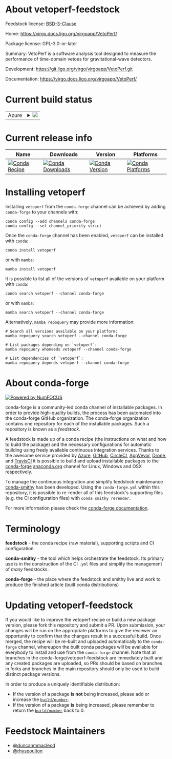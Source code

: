 About vetoperf-feedstock
========================

Feedstock license: [BSD-3-Clause](https://github.com/conda-forge/vetoperf-feedstock/blob/main/LICENSE.txt)

Home: https://virgo.docs.ligo.org/virgoapp/VetoPerf/

Package license: GPL-3.0-or-later

Summary: VetoPerf is a software analysis tool designed to measure the performance of time-domain vetoes for gravitational-wave detectors.

Development: https://git.ligo.org/virgo/virgoapp/VetoPerf.git

Documentation: https://virgo.docs.ligo.org/virgoapp/VetoPerf/

Current build status
====================


<table>
    
  <tr>
    <td>Azure</td>
    <td>
      <details>
        <summary>
          <a href="https://dev.azure.com/conda-forge/feedstock-builds/_build/latest?definitionId=15096&branchName=main">
            <img src="https://dev.azure.com/conda-forge/feedstock-builds/_apis/build/status/vetoperf-feedstock?branchName=main">
          </a>
        </summary>
        <table>
          <thead><tr><th>Variant</th><th>Status</th></tr></thead>
          <tbody><tr>
              <td>linux_64_root_base6.28.10</td>
              <td>
                <a href="https://dev.azure.com/conda-forge/feedstock-builds/_build/latest?definitionId=15096&branchName=main">
                  <img src="https://dev.azure.com/conda-forge/feedstock-builds/_apis/build/status/vetoperf-feedstock?branchName=main&jobName=linux&configuration=linux%20linux_64_root_base6.28.10" alt="variant">
                </a>
              </td>
            </tr><tr>
              <td>linux_64_root_base6.30.2</td>
              <td>
                <a href="https://dev.azure.com/conda-forge/feedstock-builds/_build/latest?definitionId=15096&branchName=main">
                  <img src="https://dev.azure.com/conda-forge/feedstock-builds/_apis/build/status/vetoperf-feedstock?branchName=main&jobName=linux&configuration=linux%20linux_64_root_base6.30.2" alt="variant">
                </a>
              </td>
            </tr><tr>
              <td>osx_64_root_base6.28.10</td>
              <td>
                <a href="https://dev.azure.com/conda-forge/feedstock-builds/_build/latest?definitionId=15096&branchName=main">
                  <img src="https://dev.azure.com/conda-forge/feedstock-builds/_apis/build/status/vetoperf-feedstock?branchName=main&jobName=osx&configuration=osx%20osx_64_root_base6.28.10" alt="variant">
                </a>
              </td>
            </tr><tr>
              <td>osx_64_root_base6.30.2</td>
              <td>
                <a href="https://dev.azure.com/conda-forge/feedstock-builds/_build/latest?definitionId=15096&branchName=main">
                  <img src="https://dev.azure.com/conda-forge/feedstock-builds/_apis/build/status/vetoperf-feedstock?branchName=main&jobName=osx&configuration=osx%20osx_64_root_base6.30.2" alt="variant">
                </a>
              </td>
            </tr><tr>
              <td>osx_arm64_root_base6.28.10</td>
              <td>
                <a href="https://dev.azure.com/conda-forge/feedstock-builds/_build/latest?definitionId=15096&branchName=main">
                  <img src="https://dev.azure.com/conda-forge/feedstock-builds/_apis/build/status/vetoperf-feedstock?branchName=main&jobName=osx&configuration=osx%20osx_arm64_root_base6.28.10" alt="variant">
                </a>
              </td>
            </tr><tr>
              <td>osx_arm64_root_base6.30.2</td>
              <td>
                <a href="https://dev.azure.com/conda-forge/feedstock-builds/_build/latest?definitionId=15096&branchName=main">
                  <img src="https://dev.azure.com/conda-forge/feedstock-builds/_apis/build/status/vetoperf-feedstock?branchName=main&jobName=osx&configuration=osx%20osx_arm64_root_base6.30.2" alt="variant">
                </a>
              </td>
            </tr>
          </tbody>
        </table>
      </details>
    </td>
  </tr>
</table>

Current release info
====================

| Name | Downloads | Version | Platforms |
| --- | --- | --- | --- |
| [![Conda Recipe](https://img.shields.io/badge/recipe-vetoperf-green.svg)](https://anaconda.org/conda-forge/vetoperf) | [![Conda Downloads](https://img.shields.io/conda/dn/conda-forge/vetoperf.svg)](https://anaconda.org/conda-forge/vetoperf) | [![Conda Version](https://img.shields.io/conda/vn/conda-forge/vetoperf.svg)](https://anaconda.org/conda-forge/vetoperf) | [![Conda Platforms](https://img.shields.io/conda/pn/conda-forge/vetoperf.svg)](https://anaconda.org/conda-forge/vetoperf) |

Installing vetoperf
===================

Installing `vetoperf` from the `conda-forge` channel can be achieved by adding `conda-forge` to your channels with:

```
conda config --add channels conda-forge
conda config --set channel_priority strict
```

Once the `conda-forge` channel has been enabled, `vetoperf` can be installed with `conda`:

```
conda install vetoperf
```

or with `mamba`:

```
mamba install vetoperf
```

It is possible to list all of the versions of `vetoperf` available on your platform with `conda`:

```
conda search vetoperf --channel conda-forge
```

or with `mamba`:

```
mamba search vetoperf --channel conda-forge
```

Alternatively, `mamba repoquery` may provide more information:

```
# Search all versions available on your platform:
mamba repoquery search vetoperf --channel conda-forge

# List packages depending on `vetoperf`:
mamba repoquery whoneeds vetoperf --channel conda-forge

# List dependencies of `vetoperf`:
mamba repoquery depends vetoperf --channel conda-forge
```


About conda-forge
=================

[![Powered by
NumFOCUS](https://img.shields.io/badge/powered%20by-NumFOCUS-orange.svg?style=flat&colorA=E1523D&colorB=007D8A)](https://numfocus.org)

conda-forge is a community-led conda channel of installable packages.
In order to provide high-quality builds, the process has been automated into the
conda-forge GitHub organization. The conda-forge organization contains one repository
for each of the installable packages. Such a repository is known as a *feedstock*.

A feedstock is made up of a conda recipe (the instructions on what and how to build
the package) and the necessary configurations for automatic building using freely
available continuous integration services. Thanks to the awesome service provided by
[Azure](https://azure.microsoft.com/en-us/services/devops/), [GitHub](https://github.com/),
[CircleCI](https://circleci.com/), [AppVeyor](https://www.appveyor.com/),
[Drone](https://cloud.drone.io/welcome), and [TravisCI](https://travis-ci.com/)
it is possible to build and upload installable packages to the
[conda-forge](https://anaconda.org/conda-forge) [anaconda.org](https://anaconda.org/)
channel for Linux, Windows and OSX respectively.

To manage the continuous integration and simplify feedstock maintenance
[conda-smithy](https://github.com/conda-forge/conda-smithy) has been developed.
Using the ``conda-forge.yml`` within this repository, it is possible to re-render all of
this feedstock's supporting files (e.g. the CI configuration files) with ``conda smithy rerender``.

For more information please check the [conda-forge documentation](https://conda-forge.org/docs/).

Terminology
===========

**feedstock** - the conda recipe (raw material), supporting scripts and CI configuration.

**conda-smithy** - the tool which helps orchestrate the feedstock.
                   Its primary use is in the construction of the CI ``.yml`` files
                   and simplify the management of *many* feedstocks.

**conda-forge** - the place where the feedstock and smithy live and work to
                  produce the finished article (built conda distributions)


Updating vetoperf-feedstock
===========================

If you would like to improve the vetoperf recipe or build a new
package version, please fork this repository and submit a PR. Upon submission,
your changes will be run on the appropriate platforms to give the reviewer an
opportunity to confirm that the changes result in a successful build. Once
merged, the recipe will be re-built and uploaded automatically to the
`conda-forge` channel, whereupon the built conda packages will be available for
everybody to install and use from the `conda-forge` channel.
Note that all branches in the conda-forge/vetoperf-feedstock are
immediately built and any created packages are uploaded, so PRs should be based
on branches in forks and branches in the main repository should only be used to
build distinct package versions.

In order to produce a uniquely identifiable distribution:
 * If the version of a package **is not** being increased, please add or increase
   the [``build/number``](https://docs.conda.io/projects/conda-build/en/latest/resources/define-metadata.html#build-number-and-string).
 * If the version of a package **is** being increased, please remember to return
   the [``build/number``](https://docs.conda.io/projects/conda-build/en/latest/resources/define-metadata.html#build-number-and-string)
   back to 0.

Feedstock Maintainers
=====================

* [@duncanmmacleod](https://github.com/duncanmmacleod/)
* [@rhyspoulton](https://github.com/rhyspoulton/)

